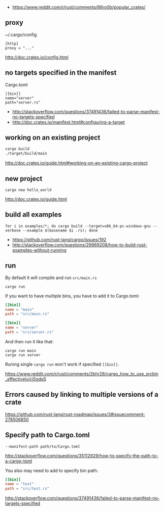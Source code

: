 - https://www.reddit.com/r/rust/comments/66ro0b/popular_crates/

## proxy

~/.cargo/config

```
[http]
proxy = "..."
```

http://doc.crates.io/config.html

## no targets specified in the manifest

Cargo.toml

```
[[bin]]
name="server"
path="server.rs"
```

- http://stackoverflow.com/questions/37491436/failed-to-parse-manifest-no-targets-specified
- http://doc.crates.io/manifest.html#configuring-a-target

## working on an existing project

```bash
cargo build
./target/build/main
```

http://doc.crates.io/guide.html#working-on-an-existing-cargo-project

## new project

`cargo new hello_world`

http://doc.crates.io/guide.html

## build all examples

`for i in examples/*; do cargo build --target=x86_64-pc-windows-gnu --verbose --example $(basename $i .rs); done`

- https://github.com/rust-lang/cargo/issues/192
- http://stackoverflow.com/questions/29969208/how-to-build-rust-examples-without-running

## run

By default it will compile and run `src/main.rs`

```
cargo run
```

If you want to have multiple bins, you have to add it to Cargo.toml:

```toml
[[bin]]
name = "main"
path = "src/main.rs"

[[bin]]
name = "server"
path = "src/server.rs"
```

And then run it like that:

```
cargo run main
cargo run server
```

Runing single `cargo run` won't work if specified `[[bin]]`.

https://www.reddit.com/r/rust/comments/2bhr28/cargo_how_to_use_srcbin_effectively/cj5gdq5

## Errors caused by linking to multiple versions of a crate

https://github.com/rust-lang/rust-roadmap/issues/3#issuecomment-278506850

## Specify path to Cargo.toml

`--manifest-path path/to/Cargo.toml`

http://stackoverflow.com/questions/35112929/how-to-specify-the-path-to-a-cargo-toml

You also may need to add to specify bin path:

```toml
[[bin]]
name = "test"
path = "src/test.rs"
```

http://stackoverflow.com/questions/37491436/failed-to-parse-manifest-no-targets-specified
